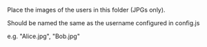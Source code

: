 Place the images of the users in this folder (JPGs only).

Should be named the same as the username configured in config.js

e.g. "Alice.jpg", "Bob.jpg"
